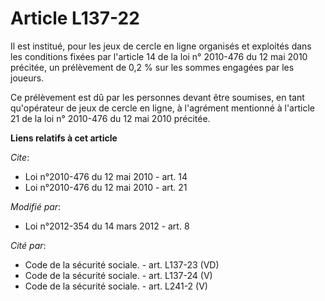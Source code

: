 # Article L137-22

Il est institué, pour les jeux de cercle en ligne organisés et exploités dans les conditions fixées par l'article 14 de la
loi n° 2010-476 du 12 mai 2010 précitée, un prélèvement de 0,2 % sur les sommes engagées par les joueurs. 

Ce prélèvement est dû par les personnes devant être soumises, en tant qu'opérateur de jeux de cercle en ligne, à l'agrément
mentionné à l'article 21 de la loi n° 2010-476 du 12 mai 2010 précitée.

**Liens relatifs à cet article**

_Cite_:

  - Loi n°2010-476 du 12 mai 2010 - art. 14
  - Loi n°2010-476 du 12 mai 2010 - art. 21

_Modifié par_:

  - Loi n°2012-354 du 14 mars 2012 - art. 8

_Cité par_:

  - Code de la sécurité sociale. - art. L137-23 (VD)
  - Code de la sécurité sociale. - art. L137-24 (V)
  - Code de la sécurité sociale. - art. L241-2 (V)
